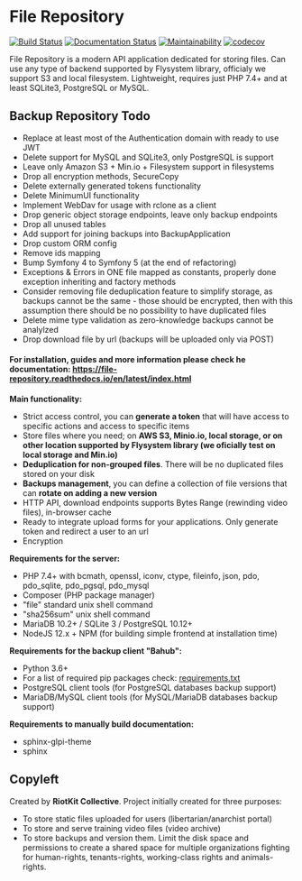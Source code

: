 File Repository
===============

[![Build Status](https://travis-ci.org/riotkit-org/file-repository.svg?branch=master)](https://travis-ci.org/riotkit-org/file-repository)
[![Documentation Status](https://readthedocs.org/projects/file-repository/badge/?version=latest)](https://file-repository.docs.riotkit.org/en/latest/?badge=latest)
[![Maintainability](https://api.codeclimate.com/v1/badges/4ed37b276f5379c3dc52/maintainability)](https://codeclimate.com/github/riotkit-org/file-repository/maintainability)
[![codecov](https://codecov.io/gh/riotkit-org/file-repository/branch/master/graph/badge.svg)](https://codecov.io/gh/riotkit-org/file-repository)

File Repository is a modern API application dedicated for storing files. 
Can use any type of backend supported by Flysystem library, officialy we support S3 and local filesystem.
Lightweight, requires just PHP 7.4+ and at least SQLite3, PostgreSQL or MySQL.

Backup Repository Todo
----------------------

- Replace at least most of the Authentication domain with ready to use JWT
- Delete support for MySQL and SQLite3, only PostgreSQL is support
- Leave only Amazon S3 + Min.io + Filesystem support in filesystems
- Drop all encryption methods, SecureCopy
- Delete externally generated tokens functionality
- Delete MinimumUI functionality
- Implement WebDav for usage with rclone as a client
- Drop generic object storage endpoints, leave only backup endpoints
- Drop all unused tables
- Add support for joining backups into BackupApplication
- Drop custom ORM config
- Remove ids mapping
- Bump Symfony 4 to Symfony 5 (at the end of refactoring)
- Exceptions & Errors in ONE file mapped as constants, properly done exception inheriting and factory methods
- Consider removing file deduplication feature to simplify storage, as backups cannot be the same - those should be encrypted, then with this assumption there should be no possibility to have duplicated files
- Delete mime type validation as zero-knowledge backups cannot be analylzed
- Drop download file by url (backups will be uploaded only via POST)

#### For installation, guides and more information please check he documentation: https://file-repository.readthedocs.io/en/latest/index.html

**Main functionality:**

- Strict access control, you can **generate a token** that will have access to specific actions and access to specific items
- Store files where you need; on **AWS S3, Minio.io, local storage, or on other location supported by Flysystem library (we oficially test on local storage and Min.io)**
- **Deduplication for non-grouped files**. There will be no duplicated files stored on your disk
- **Backups management**, you can define a collection of file versions that can **rotate on adding a new version**
- HTTP API, download endpoints supports Bytes Range (rewinding video files), in-browser cache
- Ready to integrate upload forms for your applications. Only generate token and redirect a user to an url
- Encryption

**Requirements for the server:**
- PHP 7.4+ with bcmath, openssl, iconv, ctype, fileinfo, json, pdo, pdo_sqlite, pdo_pgsql, pdo_mysql
- Composer (PHP package manager)
- "file" standard unix shell command
- "sha256sum" unix shell command
- MariaDB 10.2+ / SQLite 3 / PostgreSQL 10.12+
- NodeJS 12.x + NPM (for building simple frontend at installation time)

**Requirements for the backup client "Bahub":**
- Python 3.6+
- For a list of required pip packages check: [requirements.txt](bahub-client/requirements.txt)
- PostgreSQL client tools (for PostgreSQL databases backup support)
- MariaDB/MySQL client tools (for MySQL/MariaDB databases backup support)

**Requirements to manually build documentation:**
- sphinx-glpi-theme
- sphinx

Copyleft
--------

Created by **RiotKit Collective**.
Project initially created for three purposes: 

- To store static files uploaded for users (libertarian/anarchist portal)
- To store and serve training video files (video archive)
- To store backups and version them. Limit the disk space and permissions to create a shared space for multiple organizations fighting for human-rights, tenants-rights, working-class rights and animals-rights.

